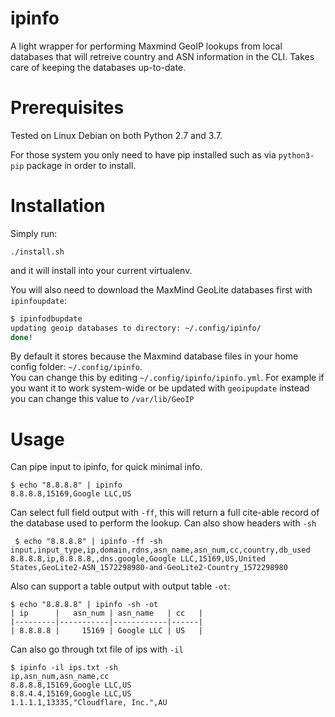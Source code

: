 # ipinfo

A light wrapper for performing Maxmind GeoIP lookups from local databases that will retreive country
and ASN information in the CLI. Takes care of keeping the databases up-to-date.

# Prerequisites

Tested on Linux Debian on both Python 2.7 and 3.7.  

For those system you only need to have pip installed such as via `python3-pip` package in order
to install. 

# Installation

Simply run:

```
./install.sh
```

and it will install into your current virtualenv. 

You will also need to download the MaxMind GeoLite databases first with `ipinfoupdate`:

```bash
$ ipinfodbupdate 
updating geoip databases to directory: ~/.config/ipinfo/
done!
```

By default it stores because the Maxmind database files in your home config folder: `~/.config/ipinfo`.  
You can change this by editing `~/.config/ipinfo/ipinfo.yml`.  For example if you want it to work system-wide 
or be updated with `geoipupdate` instead you can change this value to `/var/lib/GeoIP`

# Usage

Can pipe input to ipinfo, for quick minimal info.
 
```
$ echo "8.8.8.8" | ipinfo
8.8.8.8,15169,Google LLC,US
```

Can select full field output with `-ff`, this will return a full cite-able record of the database used to perform the 
lookup.  Can also show headers with `-sh`

```
 $ echo "8.8.8.8" | ipinfo -ff -sh
input,input_type,ip,domain,rdns,asn_name,asn_num,cc,country,db_used
8.8.8.8,ip,8.8.8.8,,dns.google,Google LLC,15169,US,United States,GeoLite2-ASN_1572298980-and-GeoLite2-Country_1572298980
```

Also can support a table output with output table `-ot`:

```
$ echo "8.8.8.8" | ipinfo -sh -ot    
| ip      |   asn_num | asn_name   | cc   |
|---------|-----------|------------|------|
| 8.8.8.8 |     15169 | Google LLC | US   |
```

Can also go through txt file of ips with `-il`

```
$ ipinfo -il ips.txt -sh
ip,asn_num,asn_name,cc
8.8.8.8,15169,Google LLC,US
8.8.4.4,15169,Google LLC,US
1.1.1.1,13335,"Cloudflare, Inc.",AU
```
